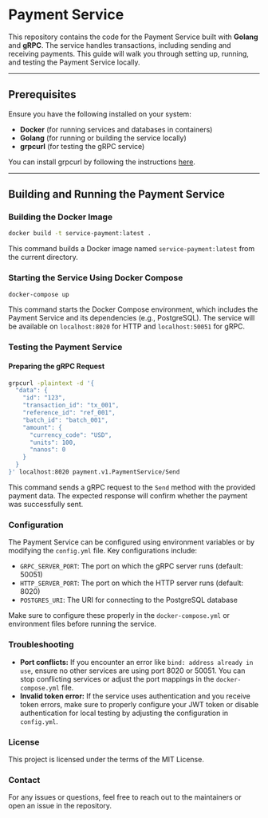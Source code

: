 # Payment Service

This repository contains the code for the Payment Service built with **Golang** and **gRPC**. The service handles transactions, including sending and receiving payments. This guide will walk you through setting up, running, and testing the Payment Service locally.

---

## Prerequisites

Ensure you have the following installed on your system:

- **Docker** (for running services and databases in containers)
- **Golang** (for running or building the service locally)
- **grpcurl** (for testing the gRPC service)

You can install grpcurl by following the instructions [here](https://github.com/fullstorydev/grpcurl).

---

## Building and Running the Payment Service

### Building the Docker Image

```bash
docker build -t service-payment:latest .
```

This command builds a Docker image named `service-payment:latest` from the current directory.

### Starting the Service Using Docker Compose

```bash
docker-compose up
```

This command starts the Docker Compose environment, which includes the Payment Service and its dependencies (e.g., PostgreSQL). The service will be available on `localhost:8020` for HTTP and `localhost:50051` for gRPC.

### Testing the Payment Service

#### Preparing the gRPC Request

```bash
grpcurl -plaintext -d '{
  "data": {
    "id": "123",
    "transaction_id": "tx_001",
    "reference_id": "ref_001",
    "batch_id": "batch_001",
    "amount": {
      "currency_code": "USD",
      "units": 100,
      "nanos": 0
    }
  }
}' localhost:8020 payment.v1.PaymentService/Send
```

This command sends a gRPC request to the `Send` method with the provided payment data. The expected response will confirm whether the payment was successfully sent.

### Configuration

The Payment Service can be configured using environment variables or by modifying the `config.yml` file. Key configurations include:

* `GRPC_SERVER_PORT`: The port on which the gRPC server runs (default: 50051)
* `HTTP_SERVER_PORT`: The port on which the HTTP server runs (default: 8020)
* `POSTGRES_URI`: The URI for connecting to the PostgreSQL database

Make sure to configure these properly in the `docker-compose.yml` or environment files before running the service.

### Troubleshooting

* **Port conflicts:** If you encounter an error like `bind: address already in use`, ensure no other services are using port 8020 or 50051. You can stop conflicting services or adjust the port mappings in the `docker-compose.yml` file.
* **Invalid token error:** If the service uses authentication and you receive token errors, make sure to properly configure your JWT token or disable authentication for local testing by adjusting the configuration in `config.yml`.

### License

This project is licensed under the terms of the MIT License.

### Contact

For any issues or questions, feel free to reach out to the maintainers or open an issue in the repository.


